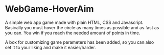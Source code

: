 # WebGame-HoverAim
A simple web app game made with plain HTML, CSS and Javascript.
Basically you must hover the circle as many times as possible and as fast as you can. You win if you reach the needed amount of points in time.

A box for customizing game parameters has been added, so you can also set it to your liking and make it easier/harder.
